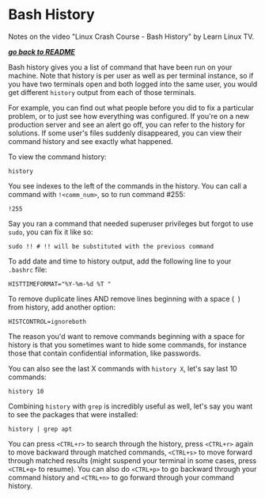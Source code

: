 # Bash History

Notes on the video "Linux Crash Course - Bash History" by Learn Linux TV.

[***go back to README***](/README.md)  

Bash history gives you a list of command that have been run on your machine.
Note that history is per user as well as per terminal instance, so if you have
two terminals open and both logged into the same user, you would get different
`history` output from each of those terminals.

For example, you can find out what people before you did to fix a particular 
problem, or to just see how everything was configured. If you're on a new
production server and see an alert go off, you can refer to the history for
solutions. If some user's files suddenly disappeared, you can view their
command history and see exactly what happened.

To view the command history:

    history

You see indexes to the left of the commands in the history. You can call a
command with `!<comm_num>`, so to run command #255:

    !255

Say you ran a command that needed superuser privileges but forgot to use
`sudo`, you can fix it like so:

    sudo !! # !! will be substituted with the previous command

To add date and time to history output, add the following line to your
`.bashrc` file:

    HISTTIMEFORMAT="%Y-%m-%d %T "

To remove duplicate lines AND remove lines beginning with a space (` `) from
history, add another option:

    HISTCONTROL=ignoreboth

The reason you'd want to remove commands beginning with a space for history is 
that you sometimes want to hide some commands, for instance those that contain
confidential information, like passwords.

You can also see the last X commands with `history X`, let's say last 10
commands:

    history 10

Combining `history` with `grep` is incredibly useful as well, let's say you
want to see the packages that were installed:

    history | grep apt

You can press `<CTRL+r>` to search through the history, press `<CTRL+r>` again
to move backward through matched commands, `<CTRL+s>` to move forward through
matched results (might suspend your terminal in some cases, press `<CTRL+q>` to
resume). You can also do `<CTRL+p>` to go backward through your command history
and  `<CTRL+n>` to go forward through your command history.

